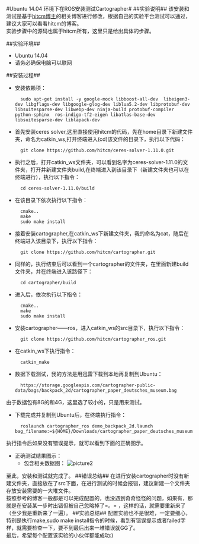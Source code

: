 #Ubuntu 14.04 环境下在ROS安装测试Cartographer#
##实验说明##
该安装和测试是基于[hitcm博主](http://www.cnblogs.com/hitcm/p/5939507.html)的相关博客进行修改，根据自己的实验平台测试可以通过，建议大家可以看看hitcm的博客。  
实验步骤中的源码也属于hitcm所有，这里只是给出具体的步骤。  

##实验环境##
- Ubuntu 14.04
- 请务必确保电脑可以联网

##安装过程##
- 安装依赖项：  
  
        sudo apt-get install -y google-mock libboost-all-dev  libeigen3-dev libgflags-dev libgoogle-glog-dev liblua5.2-dev libprotobuf-dev  libsuitesparse-dev libwebp-dev ninja-build protobuf-compiler python-sphinx  ros-indigo-tf2-eigen libatlas-base-dev libsuitesparse-dev liblapack-dev  
- 首先安装ceres solver,这里直接使用hitcm的代码，先在home目录下新建文件夹，命名为catkin_ws,打开终端进入(cd)该文件的目录下，执行以下代码：   

        git clone https://github.com/hitcm/ceres-solver-1.11.0.git  
- 执行之后，打开catkin_ws文件夹，可以看到名字为ceres-solver-1.11.0的文件夹，打开并新建文件夹build,在终端进入到该目录下（新建文件夹也可以在终端进行），执行以下指令：  
  
        cd ceres-solver-1.11.0/build  
- 在该目录下依次执行以下指令：  

        cmake..
        make
        sudo make install
- 接着安装cartographer,在catkin_ws下新建文件夹，我的命名为cat，随后在终端进入该目录下，执行以下指令：  

        git clone https://github.com/hitcm/cartographer.git   
- 同样的，执行结束后可以看到一个cartographer的文件夹，在里面新建build文件夹，并在终端进入该路径下：  

        cd cartographer/build
- 进入后，依次执行以下指令：  

        cmake..
        make 
        sudo make install
- 安装cartographer——ros，进入catkin_ws的src目录下，执行以下指令：  


        git clone https://github.com/hitcm/cartographer_ros.git  

- 在catkin_ws下执行指令：

        catkin_make
- 数据下载测试，我的方法是用迅雷下载到本地再复制到Ubuntu：

        https://storage.googleapis.com/cartographer-public-data/bags/backpack_2d/cartographer_paper_deutsches_museum.bag
由于数据包有8G的和4G，这里选了较小的，只是用来测试。
- 下载完成并复制到Ubuntu后，在终端执行指令：

        roslaunch cartographer_ros demo_backpack_2d.launch bag_filename:=${HOME}/Downloads/cartographer_paper_deutsches_museum.bag
执行指令后如果没有错误提示，就可以看到下面的正确图示。
- 正确测试结果图示：
  - 包含相关数据图：
  ![picture2](http://p1.bqimg.com/567571/912b84fdd15b2c2d.png)
    
至此，安装和测试就完成了。
##错误总结##
在进行安装cartographer时没有新建文件夹，直接放在了src下面，在进行测试的时候会报错，建议新建一个文件夹存放安装需要的一大堆文件。  
按照参考的博客一般都是可以完成配置的，也没遇到奇奇怪怪的问题，如果有，那就是在安装某一步时出错但被自己忽略掉了=。= ，这样的话，就需要重新来了（至少我是重新来了一遍）。
##实验总结##
配置实验也不是很难，一定要细心，特别是执行make,sudo make install指令的时候，看到有错误提示或者failed字样，就需要检查一下，要不到最后出来一堆错误就GG了。  
最后，希望每个配置该实验的小伙伴都能成功:)

